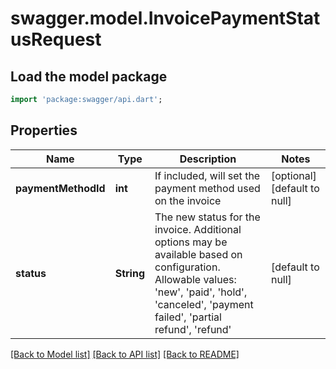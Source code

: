 # swagger.model.InvoicePaymentStatusRequest

## Load the model package
```dart
import 'package:swagger/api.dart';
```

## Properties
Name | Type | Description | Notes
------------ | ------------- | ------------- | -------------
**paymentMethodId** | **int** | If included, will set the payment method used on the invoice | [optional] [default to null]
**status** | **String** | The new status for the invoice. Additional options may be available based on configuration.  Allowable values: &#39;new&#39;, &#39;paid&#39;, &#39;hold&#39;, &#39;canceled&#39;, &#39;payment failed&#39;, &#39;partial refund&#39;, &#39;refund&#39; | [default to null]

[[Back to Model list]](../README.md#documentation-for-models) [[Back to API list]](../README.md#documentation-for-api-endpoints) [[Back to README]](../README.md)


